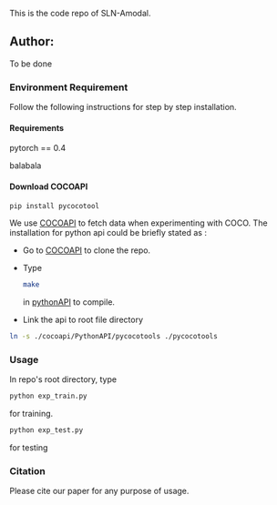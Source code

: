 This is the code repo of SLN-Amodal.

## Author: 

To be done

### Environment Requirement

Follow the following instructions for step by step installation.

#### Requirements

pytorch == 0.4

balabala

#### Download COCOAPI
```bash
pip install pycocotool
```
We use [COCOAPI](https://github.com/cocodataset/cocoapi) to fetch data when experimenting with COCO. The installation for python api could be briefly stated as :

- Go to [COCOAPI](https://github.com/cocodataset/cocoapi) to clone the repo. 

- Type

  ```bash
  make
  ```

  in [pythonAPI](https://github.com/cocodataset/cocoapi/tree/master/PythonAPI) to compile.

- Link the api to root file directory

```bash
ln -s ./cocoapi/PythonAPI/pycocotools ./pycocotools
```



### Usage

In repo's root directory, type

```bash
python exp_train.py 
```

for training.

```bash
python exp_test.py
```

for testing



### Citation

Please cite our paper for any purpose of usage.



